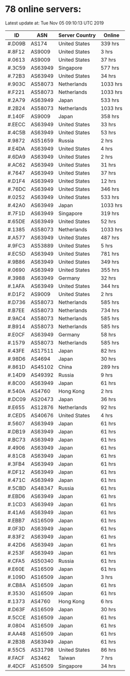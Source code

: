 # 78 online servers:

Latest update at: Tue Nov 05 09:10:13 UTC 2019

| ID | ASN | Server Country | Online |
| -- | --- | -------------- | ------ |
| #.D09B | AS174 | United States | 339 hrs |
| #.8F12 | AS9009 | United States | 3 hrs |
| #.0613 | AS9009 | United States | 37 hrs |
| #.3C59 | AS63949 | Singapore | 577 hrs |
| #.72B3 | AS63949 | United States | 34 hrs |
| #.903C | AS58073 | Netherlands | 1033 hrs |
| #.F221 | AS58073 | Netherlands | 1033 hrs |
| #.2A79 | AS63949 | Japan | 533 hrs |
| #.2B24 | AS58073 | Netherlands | 1033 hrs |
| #.140F | AS9009 | Japan | 358 hrs |
| #.EECC | AS63949 | United States | 33 hrs |
| #.4C5B | AS63949 | United States | 53 hrs |
| #.9872 | AS51659 | Russia | 2 hrs |
| #.E4DA | AS63949 | United States | 4 hrs |
| #.6DA9 | AS63949 | United States | 2 hrs |
| #.AC62 | AS63949 | United States | 31 hrs |
| #.7647 | AS63949 | United States | 37 hrs |
| #.D1F4 | AS63949 | United States | 12 hrs |
| #.76DC | AS63949 | United States | 346 hrs |
| #.0252 | AS63949 | United States | 533 hrs |
| #.42A0 | AS63949 | Japan | 1033 hrs |
| #.7F1D | AS63949 | Singapore | 319 hrs |
| #.65DE | AS63949 | United States | 52 hrs |
| #.1385 | AS58073 | Netherlands | 1033 hrs |
| #.A577 | AS63949 | United States | 487 hrs |
| #.9FC3 | AS53889 | United States | 5 hrs |
| #.EC5D | AS63949 | United States | 781 hrs |
| #.9B86 | AS63949 | United States | 349 hrs |
| #.0690 | AS63949 | United States | 355 hrs |
| #.3988 | AS63949 | Germany | 32 hrs |
| #.1AFA | AS63949 | United States | 344 hrs |
| #.D1F2 | AS9009 | United States | 2 hrs |
| #.D736 | AS58073 | Netherlands | 585 hrs |
| #.B7EE | AS58073 | Netherlands | 734 hrs |
| #.9AC4 | AS58073 | Netherlands | 585 hrs |
| #.B914 | AS58073 | Netherlands | 585 hrs |
| #.E0CF | AS63949 | Germany | 58 hrs |
| #.1579 | AS58073 | Netherlands | 585 hrs |
| #.43FE | AS17511 | Japan | 82 hrs |
| #.98D6 | AS4694 | Japan | 30 hrs |
| #.861D | AS45102 | China | 289 hrs |
| #.14D9 | AS49392 | Russia | 9 hrs |
| #.8C00 | AS63949 | Japan | 61 hrs |
| #.540A | AS4760 | Hong Kong | 2 hrs |
| #.DC09 | AS20473 | Japan | 36 hrs |
| #.E655 | AS12876 | Netherlands | 92 hrs |
| #.CED5 | AS40676 | United States | 4 hrs |
| #.5607 | AS63949 | Japan | 61 hrs |
| #.DB19 | AS63949 | Japan | 61 hrs |
| #.BC73 | AS63949 | Japan | 61 hrs |
| #.4906 | AS63949 | Japan | 61 hrs |
| #.81C8 | AS63949 | Japan | 61 hrs |
| #.3FB4 | AS63949 | Japan | 61 hrs |
| #.DF12 | AS63949 | Japan | 61 hrs |
| #.471C | AS63949 | Japan | 61 hrs |
| #.5CBD | AS48347 | Russia | 61 hrs |
| #.EBD6 | AS63949 | Japan | 61 hrs |
| #.1CD3 | AS63949 | Japan | 61 hrs |
| #.41A6 | AS63949 | Japan | 61 hrs |
| #.EBB7 | AS16509 | Japan | 61 hrs |
| #.0F3D | AS63949 | Japan | 61 hrs |
| #.83F2 | AS63949 | Japan | 61 hrs |
| #.42D6 | AS63949 | Japan | 61 hrs |
| #.253F | AS63949 | Japan | 61 hrs |
| #.CFA5 | AS50340 | Russia | 61 hrs |
| #.E60E | AS16509 | Japan | 61 hrs |
| #.109D | AS16509 | Japan | 3 hrs |
| #.CB8A | AS16509 | Japan | 61 hrs |
| #.3530 | AS16509 | Japan | 61 hrs |
| #.1373 | AS4760 | Hong Kong | 6 hrs |
| #.D63F | AS16509 | Japan | 30 hrs |
| #.5CCE | AS16509 | Japan | 61 hrs |
| #.0804 | AS16509 | Japan | 61 hrs |
| #.AA48 | AS16509 | Japan | 61 hrs |
| #.2B3B | AS63949 | Japan | 61 hrs |
| #.55C5 | AS31798 | United States | 86 hrs |
| #.FACF | AS3462 | Taiwan | 7 hrs |
| #.4DCF | AS16509 | Singapore | 34 hrs |


